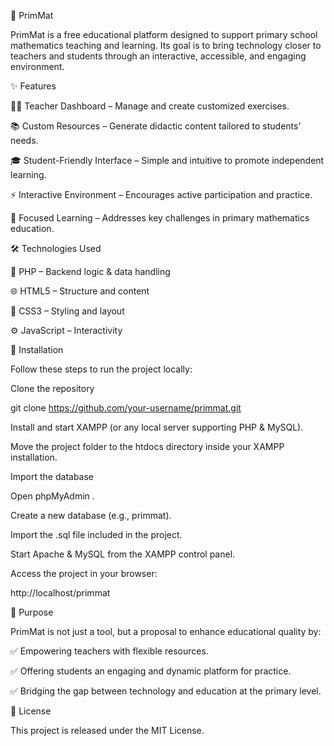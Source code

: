 📘 PrimMat

PrimMat is a free educational platform designed to support primary school mathematics teaching and learning.
Its goal is to bring technology closer to teachers and students through an interactive, accessible, and engaging environment.

✨ Features

👩‍🏫 Teacher Dashboard – Manage and create customized exercises.

📚 Custom Resources – Generate didactic content tailored to students’ needs.

🎓 Student-Friendly Interface – Simple and intuitive to promote independent learning.

⚡ Interactive Environment – Encourages active participation and practice.

🎯 Focused Learning – Addresses key challenges in primary mathematics education.

🛠️ Technologies Used

🐘 PHP – Backend logic & data handling

🌐 HTML5 – Structure and content

🎨 CSS3 – Styling and layout

⚙️ JavaScript – Interactivity

🚀 Installation

Follow these steps to run the project locally:

Clone the repository

git clone https://github.com/your-username/primmat.git


Install and start XAMPP (or any local server supporting PHP & MySQL).

Move the project folder to the htdocs directory inside your XAMPP installation.

Import the database

Open phpMyAdmin
.

Create a new database (e.g., primmat).

Import the .sql file included in the project.

Start Apache & MySQL from the XAMPP control panel.

Access the project in your browser:

http://localhost/primmat

🎯 Purpose

PrimMat is not just a tool, but a proposal to enhance educational quality by:

✅ Empowering teachers with flexible resources.

✅ Offering students an engaging and dynamic platform for practice.

✅ Bridging the gap between technology and education at the primary level.

📄 License

This project is released under the MIT License.
